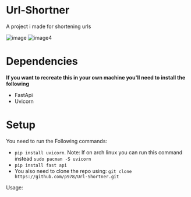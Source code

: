 # Url-Shortner
A project i made for shortening urls

![image](https://github.com/p978/Url-Shortner/assets/59633184/c359b1ff-ad2b-41aa-bc34-f96ec1d37de6)
![image4](https://github.com/p978/Url-Shortner/assets/59633184/9d1dcb03-2ee3-47f7-8983-37e7283e6490)


# Dependencies

**If you want to recreate this in your own machine you'll need to install the following**
-  FastApi
-  Uvicorn

# Setup
You need to run the Following commands:
- `pip install uvicorn`. Note: If on arch linux you can run this command instead `sudo pacman -S uvicorn`
- `pip install fast api`
- You also need to clone the repo using: `git clone https://github.com/p978/Url-Shortner.git`

Usage: 
